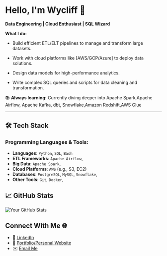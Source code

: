 # Hello, I'm Wycliff 👋

**Data Engineering | Cloud Enthusiast | SQL Wizard**

 **What I do:**
- Build efficient ETL/ELT pipelines to manage and transform large datasets.
   
- Work with cloud platforms like [AWS/GCP/Azure] to deploy data solutions.

- Design data models for high-performance analytics.
  
- Write complex SQL queries and scripts for data cleaning and transformation.  

📚 **Always learning:** Currently diving deeper into Apache Spark,Apache Airflow, Apache Kafka, dbt, Snowflake,Amazon Redshift,AWS Glue

---

## 🛠️ Tech Stack

### Programming Languages & Tools:
- **Languages**: `Python`, `SQL`, `Bash`
- **ETL Frameworks**: `Apache Airflow`, 
- **Big Data**: `Apache Spark`, 
- **Cloud Platforms**: `AWS` (e.g., S3, EC2)
- **Databases**: `PostgreSQL`, `MySQL`, `Snowflake`, 
- **Other Tools**: `Git`, `Docker`,

## 📈 GitHub Stats
![Your GitHub Stats](https://github-readme-stats.vercel.app/api?username=wycliff-ochieng&show_icons=true&theme=radical)

## Connect With Me 🌐
- 💼 [LinkedIn](https://linkedin.com/in/wycliff-ochieng-851a53328)  
- 📝 [Portfolio/Personal Website](https://yourwebsite.com)  
- ✉️ [Email Me](mailto:wyckieochieng91@gmail.com)

